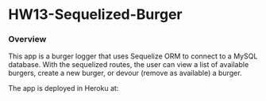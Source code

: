 # HW13-Sequelized-Burger

### Overview
This app is a burger logger that uses Sequelize ORM to connect to a MySQL database. With the sequelized routes, the user can view a list of available burgers, create a new burger, or devour (remove as available) a burger.

The app is deployed in Heroku at: 